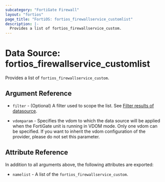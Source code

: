 ```yaml
---
subcategory: "FortiGate Firewall"
layout: "fortios"
page_title: "FortiOS: fortios_firewallservice_customlist"
description: |-
  Provides a list of fortios_firewallservice_custom.
---
```


# Data Source: fortios_firewallservice_customlist
Provides a list of `fortios_firewallservice_custom`.

## Argument Reference

* `filter` - (Optional) A filter used to scope the list. See [Filter results of datasource](https://registry.terraform.io/providers/poroping/fortios/latest/docs/guides/fgt_filter).

* `vdomparam` - Specifies the vdom to which the data source will be applied when the FortiGate unit is running in VDOM mode. Only one vdom can be specified. If you want to inherit the vdom configuration of the provider, please do not set this parameter.

## Attribute Reference

In addition to all arguments above, the following attributes are exported:

* `namelist` -  A list of the `fortios_firewallservice_custom`.
